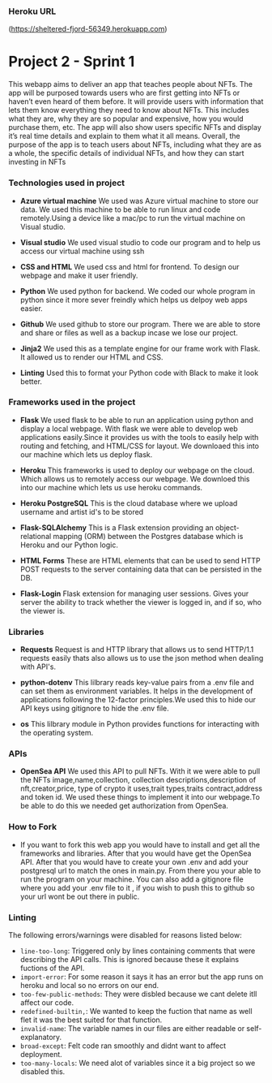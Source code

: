 ### Heroku URL
(https://sheltered-fjord-56349.herokuapp.com)

# Project 2 - Sprint 1
This webapp aims to deliver an app that teaches people about NFTs. The app will be purposed towards users who are first getting into NFTs or haven’t even heard of them before. It will provide users with information that lets them know everything they need to know about NFTs. This includes what they are, why they are so popular and expensive, how you would purchase them, etc. The app will also show users specific NFTs and display it’s real time details and explain to them what it all means. Overall, the purpose of the app is to teach users about NFTs, including what they are as a whole, the specific details of individual NFTs, and how they can start investing in NFTs

### Technologies used in project

- __Azure virtual machine__
    We used was Azure virtual machine to store our data. We used this machine to be able 
    to run linux and code remotely.Using a device like a mac/pc to run the virtual machine 
    on Visual studio.

- __Visual studio__
    We used visual studio to code our program and to help us access our virtual machine using ssh

- __CSS and HTML__
    We used css and html for frontend. To design our webpage and make it user friendly.
    
- __Python__ 
    We used python for backend. We coded our whole program in python since it more sever freindly which
    helps us delpoy web apps easier.

- __Github__
    We used github to store our program. There we are able to store and share or files as well as a backup
    incase we lose our project.

- __Jinja2__
    We used this as a template engine for our frame work with Flask. It allowed us to render our HTML and CSS.

- __Linting__
    Used this to format your Python code with Black to make it look better.

### Frameworks used in the project 

- __Flask__
    We used flask to be able to run an application using python and display a local webpage. 
    With flask we were able to develop web applications easily.Since it provides us 
    with the tools to easily help with routing and fetching, and HTML/CSS for layout.
    We downloaed this into our machine which lets us deploy flask.


- __Heroku__
    This frameworks is used to deploy our webpage on the cloud. Which allows us to remotely 
    access our webpage. We downloed this into our machine which lets us use heroku commands. 

- __Heroku PostgreSQL__
    This is the cloud database where we upload username and artist id's to be stored

- __Flask-SQLAlchemy__
    This is a Flask extension providing an object-relational mapping (ORM) between the Postgres
    database which is Heroku and our Python logic.

- __HTML Forms__
    These are HTML elements that can be used to send HTTP POST requests to the server containing
    data that can be persisted in the DB.

- __Flask-Login__
 Flask extension for managing user sessions. Gives your server the ability to track whether the viewer is logged in, and if so, who the viewer is.



    

### Libraries 

- __Requests__
    Request is and HTTP library that allows us to send HTTP/1.1 requests easily thats also allows
    us to use the json method when dealing with API's.

- __python-dotenv__
    This lilbrary reads key-value pairs from a .env file and can set them as environment variables.
    It helps in the development of applications following the 12-factor principles.We used this to
    hide our API keys using gitignore to hide the .env file.

- __os__
    This lilbrary module in Python provides functions for interacting with the operating system.



### APIs

- __OpenSea API__
    We used this API to pull NFTs. With it we were able to pull the NFTs image,name,collection,
    collection descriptions,description of nft,creator,price, type of crypto it uses,trait types,traits 
    contract,address and token id. We used these things to implement it into our webpage.To be able to do this 
    we needed get authorization from OpenSea.




### How to Fork

- If you want to fork this web app you would have to install and get all the frameworks and libraries.
After that you would have get the OpenSea API. After that you would have to create your own .env and add your
postgresql url to match the ones in main.py. From there you your able to run the program on your machine. You can also add a gitignore file where you add your .env file to it , if you wish to push this to github so your url wont be out there in public.


### Linting
The following errors/warnings were disabled for reasons listed below:
- ```line-too-long```: Triggered only by lines containing comments that were describing the API calls. This is ignored because these it explains fuctions of the API.
- ```import-error```: For some reason it says it has an error but the app runs on heroku and local so no errors on our end.
- ```too-few-public-methods```: They were disbled because we cant delete itll affect our code.
- ```redefined-builtin,```: We wanted to keep the fuction that name as well flet it was the best suited for that function.
- ```invalid-name```: The variable names in our files are either readable or self-explanatory.
- ```broad-except```: Felt code ran smoothly and didnt want to affect deployment.
- ```too-many-locals```: We need alot of variables since it a big project so we disabled this.









